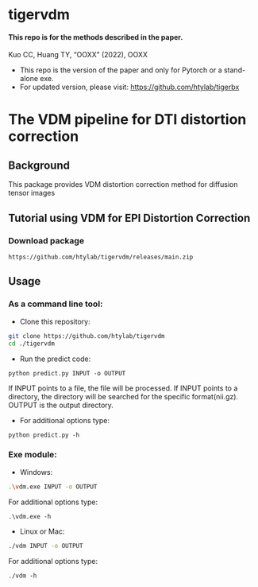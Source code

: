 # tigervdm
#### This repo is for the methods described in the paper.
Kuo CC, Huang TY, “OOXX” (2022), OOXX


* This repo is the version of the paper and only for Pytorch or a stand-alone exe.
* For updated version, please visit: https://github.com/htylab/tigerbx

# The VDM pipeline for DTI distortion correction 

## Background
This package provides VDM distortion correction method for diffusion tensor images


## Tutorial using VDM for EPI Distortion Correction

### Download package

    https://github.com/htylab/tigervdm/releases/main.zip 

## Usage

### As a command line tool:

- Clone this repository:
```bash
git clone https://github.com/htylab/tigervdm
cd ./tigervdm
```
- Run the predict code:
```
python predict.py INPUT -o OUTPUT
```
If INPUT points to a file, the file will be processed. If INPUT points to a directory, the directory will be searched for the specific format(nii.gz).
OUTPUT is the output directory.

- For additional options type:
```
python predict.py -h
```


### Exe module:
- Windows:
```bash
.\vdm.exe INPUT -o OUTPUT
```

For additional options type:

    .\vdm.exe -h

- Linux or Mac:
```bash
./vdm INPUT -o OUTPUT
```

For additional options type:

    ./vdm -h